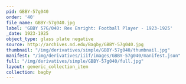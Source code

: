 ```yaml
---
pid: GBBY-57g040
order: '40'
file_name: GBBY-57g040.jpg
label: 'GBBY 57G/040: Rex Enright: Football Player - 1923-1925'
_date: 1923-1925
object_type: glass plate negative
source: http://archives.nd.edu/Bagby/GBBY-57g040.jpg
thumbnail: "/img/derivatives/simple/GBBY-57g040/thumbnail.jpg"
manifest: "/img/derivatives/iiif/images/GBBY-57g040/manifest.json"
full: "/img/derivatives/simple/GBBY-57g040/full.jpg"
layout: generic_collection_item
collection: bagby
---
```

